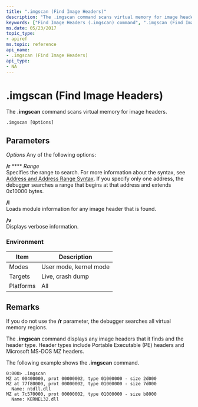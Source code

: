 ```yaml
---
title: ".imgscan (Find Image Headers)"
description: "The .imgscan command scans virtual memory for image headers."
keywords: ["Find Image Headers (.imgscan) command", ".imgscan (Find Image Headers) Windows Debugging"]
ms.date: 05/23/2017
topic_type:
- apiref
ms.topic: reference
api_name:
- .imgscan (Find Image Headers)
api_type:
- NA
---
```


# .imgscan (Find Image Headers)


The **.imgscan** command scans virtual memory for image headers.

```dbgcmd
.imgscan [Options] 
```

## <span id="ddk_meta_find_image_headers_dbg"></span><span id="DDK_META_FIND_IMAGE_HEADERS_DBG"></span>Parameters


*Options*
Any of the following options:

<span id="_r_Range"></span><span id="_r_range"></span><span id="_R_RANGE"></span>**/r** **** *Range*  
Specifies the range to search. For more information about the syntax, see [Address and Address Range Syntax](address-and-address-range-syntax.md). If you specify only one address, the debugger searches a range that begins at that address and extends 0x10000 bytes.

<span id="_l"></span><span id="_L"></span>**/l**  
Loads module information for any image header that is found.

<span id="_v"></span><span id="_V"></span>**/v**  
Displays verbose information.

### Environment

|  Item  | Description          |
|--------|----------------------|
|Modes   |User mode, kernel mode|
|Targets |Live, crash dump      |
|Platforms|All                  |

 

## Remarks

If you do not use the **/r** parameter, the debugger searches all virtual memory regions.

The **.imgscan** command displays any image headers that it finds and the header type. Header types include Portable Executable (PE) headers and Microsoft MS-DOS MZ headers.

The following example shows the **.imgscan** command.

```dbgcmd
0:000> .imgscan
MZ at 00400000, prot 00000002, type 01000000 - size 2d000
MZ at 77f80000, prot 00000002, type 01000000 - size 7d000
  Name: ntdll.dll
MZ at 7c570000, prot 00000002, type 01000000 - size b8000
  Name: KERNEL32.dll
```

 

 






